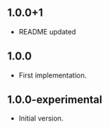 ## 1.0.0+1

- README updated
## 1.0.0

- First implementation.

## 1.0.0-experimental

- Initial version.